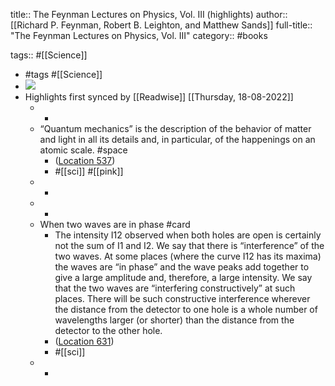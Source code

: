 title:: The Feynman Lectures on Physics, Vol. III (highlights)
author:: [[Richard P. Feynman, Robert B. Leighton, and Matthew Sands]]
full-title:: "The Feynman Lectures on Physics, Vol. III"
category:: #books

tags:: #[[Science]]

- #tags #[[Science]]
- ![](https://m.media-amazon.com/images/I/71UKZp0NUyL._SY160.jpg)
- Highlights first synced by [[Readwise]] [[Thursday, 18-08-2022]]
	- -
	- “Quantum mechanics” is the description of the behavior of matter and light in all its details and, in particular, of the happenings on an atomic scale. #space
		- ([Location 537](https://readwise.io/to_kindle?action=open&asin=B06XC9JGQJ&location=537))
		- #[[sci]] #[[pink]]
	- -
	- -
	- When two waves are in phase #card
		- The intensity I12 observed when both holes are open is certainly not the sum of I1 and I2. We say that there is “interference” of the two waves. At some places (where the curve I12 has its maxima) the waves are “in phase” and the wave peaks add together to give a large amplitude and, therefore, a large intensity. We say that the two waves are “interfering constructively” at such places. There will be such constructive interference wherever the distance from the detector to one hole is a whole number of wavelengths larger (or shorter) than the distance from the detector to the other hole.
		- ([Location 631](https://readwise.io/to_kindle?action=open&asin=B06XC9JGQJ&location=631))
		- #[[sci]]
	- -